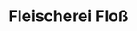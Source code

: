 ---
title: "Fleischerei Floß"
url: /auerbach-vogtland/fleischerei-floss-nicolaistrasse/
shop: Metzgerei
---